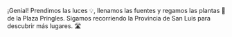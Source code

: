 ¡Genial! Prendimos las luces :bulb:, llenamos las fuentes y regamos las plantas :blossom: de la Plaza Pringles. Sigamos recorriendo la Provincia de San Luis para descubrir más lugares. :motorway:
